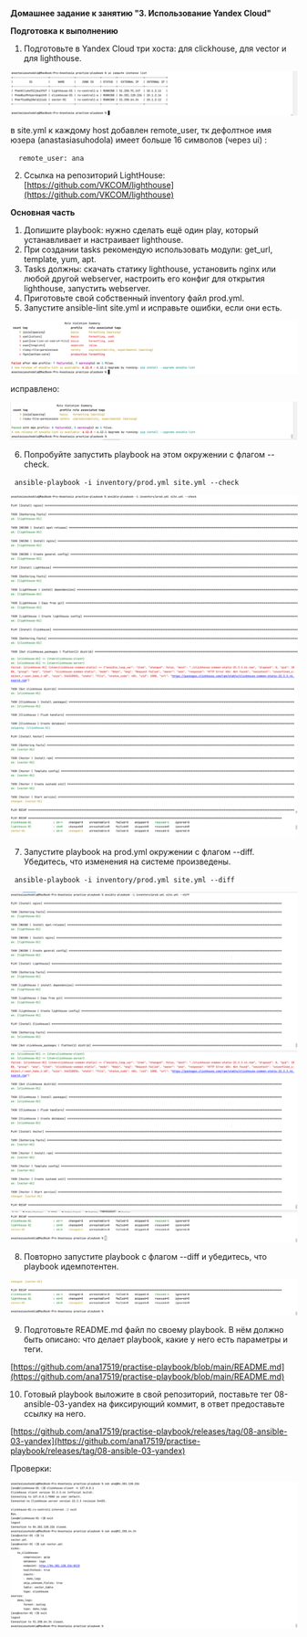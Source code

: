 **Домашнее задание к занятию "3. Использование Yandex Cloud"**

**Подготовка к выполнению**

1. Подготовьте в Yandex Cloud три хоста: для clickhouse, для vector и для lighthouse.

![img.png](../../images/img174.png)

в site.yml к каждому host добавлен remote_user, тк дефолтное имя юзера (anastasiasuhodola) имеет больше 16 символов (через ui) :

`  remote_user: ana`

2. Ссылка на репозиторий LightHouse: [https://github.com/VKCOM/lighthouse](https://github.com/VKCOM/lighthouse)

**Основная часть**

1. Допишите playbook: нужно сделать ещё один play, который устанавливает и настраивает lighthouse.
2. При создании tasks рекомендую использовать модули: get_url, template, yum, apt.
3. Tasks должны: скачать статику lighthouse, установить nginx или любой другой webserver, настроить его 
конфиг для открытия lighthouse, запустить webserver.
4. Приготовьте свой собственный inventory файл prod.yml. 
5. Запустите ansible-lint site.yml и исправьте ошибки, если они есть.

![img.png](../../images/img175.png)

исправлено:

![img.png](../../images/img176.png)

6. Попробуйте запустить playbook на этом окружении с флагом --check.

` ansible-playbook -i inventory/prod.yml site.yml --check`

![img.png](../../images/img177.png)
![img_1.png](../../images/img178.png)
![img.png](../../images/img179.png)

7. Запустите playbook на prod.yml окружении с флагом --diff. Убедитесь, что изменения на системе произведены.

` ansible-playbook -i inventory/prod.yml site.yml --diff`

![img.png](../../images/img180.png)
![img.png](../../images/img181.png)
![img.png](../../images/img182.png)

8. Повторно запустите playbook с флагом --diff и убедитесь, что playbook идемпотентен.

![img.png](../../images/img183.png)

9. Подготовьте README.md файл по своему playbook. В нём должно быть описано: что делает playbook, 
какие у него есть параметры и теги.

[https://github.com/ana17519/practise-playbook/blob/main/README.md](https://github.com/ana17519/practise-playbook/blob/main/README.md)

10. Готовый playbook выложите в свой репозиторий, поставьте тег 08-ansible-03-yandex на фиксирующий коммит, 
в ответ предоставьте ссылку на него.

[https://github.com/ana17519/practise-playbook/releases/tag/08-ansible-03-yandex](https://github.com/ana17519/practise-playbook/releases/tag/08-ansible-03-yandex)

Проверки:

![img.png](../../images/img184.png)